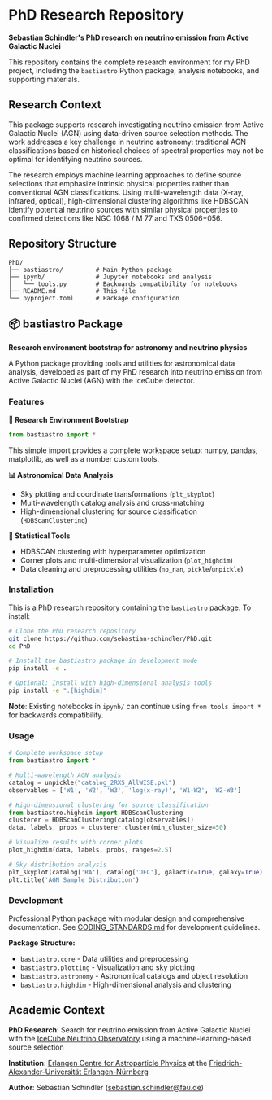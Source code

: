 # PhD Research Repository

**Sebastian Schindler's PhD research on neutrino emission from Active Galactic Nuclei**

This repository contains the complete research environment for my PhD project, including the `bastiastro` Python package, analysis notebooks, and supporting materials.

## Research Context

This package supports research investigating neutrino emission from Active Galactic Nuclei (AGN) using data-driven source selection methods. The work addresses a key challenge in neutrino astronomy: traditional AGN classifications based on historical choices of spectral properties may not be optimal for identifying neutrino sources.

The research employs machine learning approaches to define source selections that emphasize intrinsic physical properties rather than conventional AGN classifications. Using multi-wavelength data (X-ray, infrared, optical), high-dimensional clustering algorithms like HDBSCAN identify potential neutrino sources with similar physical properties to confirmed detections like NGC 1068 / M 77 and TXS 0506+056.

## Repository Structure

```
PhD/
├── bastiastro/         # Main Python package
├── ipynb/              # Jupyter notebooks and analysis
│   └── tools.py        # Backwards compatibility for notebooks
├── README.md           # This file
└── pyproject.toml      # Package configuration
```

## 📦 bastiastro Package

**Research environment bootstrap for astronomy and neutrino physics**

A Python package providing tools and utilities for astronomical data analysis, developed as part of my PhD research into neutrino emission from Active Galactic Nuclei (AGN) with the IceCube detector.

### Features

**🚀 Research Environment Bootstrap**
```python
from bastiastro import *
```

This simple import provides a complete workspace setup: numpy, pandas, matplotlib, as well as a number custom tools.

**📊 Astronomical Data Analysis**
- Sky plotting and coordinate transformations (`plt_skyplot`)
- Multi-wavelength catalog analysis and cross-matching
- High-dimensional clustering for source classification (`HDBScanClustering`)

**🔬 Statistical Tools**
- HDBSCAN clustering with hyperparameter optimization
- Corner plots and multi-dimensional visualization (`plot_highdim`)
- Data cleaning and preprocessing utilities (`no_nan`, `pickle`/`unpickle`)

### Installation

This is a PhD research repository containing the `bastiastro` package. To install:

```bash
# Clone the PhD research repository
git clone https://github.com/sebastian-schindler/PhD.git
cd PhD

# Install the bastiastro package in development mode
pip install -e .

# Optional: Install with high-dimensional analysis tools
pip install -e ".[highdim]"
```

**Note**: Existing notebooks in `ipynb/` can continue using `from tools import *` for backwards compatibility.

### Usage

```python
# Complete workspace setup
from bastiastro import *

# Multi-wavelength AGN analysis
catalog = unpickle("catalog_2RXS_AllWISE.pkl")
observables = ['W1', 'W2', 'W3', 'log(x-ray)', 'W1-W2', 'W2-W3']

# High-dimensional clustering for source classification
from bastiastro.highdim import HDBScanClustering
clusterer = HDBScanClustering(catalog[observables])
data, labels, probs = clusterer.cluster(min_cluster_size=50)

# Visualize results with corner plots
plot_highdim(data, labels, probs, ranges=2.5)

# Sky distribution analysis
plt_skyplot(catalog['RA'], catalog['DEC'], galactic=True, galaxy=True)
plt.title('AGN Sample Distribution')
```

### Development

Professional Python package with modular design and comprehensive documentation. See [CODING_STANDARDS.md](CODING_STANDARDS.md) for development guidelines.

**Package Structure:**
- `bastiastro.core` - Data utilities and preprocessing
- `bastiastro.plotting` - Visualization and sky plotting
- `bastiastro.astronomy` - Astronomical catalogs and object resolution
- `bastiastro.highdim` - High-dimensional analysis and clustering

## Academic Context

**PhD Research**: Search for neutrino emission from Active Galactic Nuclei with the [IceCube Neutrino Observatory](https://github.com/icecube) using a machine-learning-based source selection

**Institution**: [Erlangen Centre for Astroparticle Physics](https://ecap.nat.fau.de/) at the [Friedrich-Alexander-Universität Erlangen-Nürnberg](https://www.fau.eu/)

**Author**: Sebastian Schindler (sebastian.schindler@fau.de)
